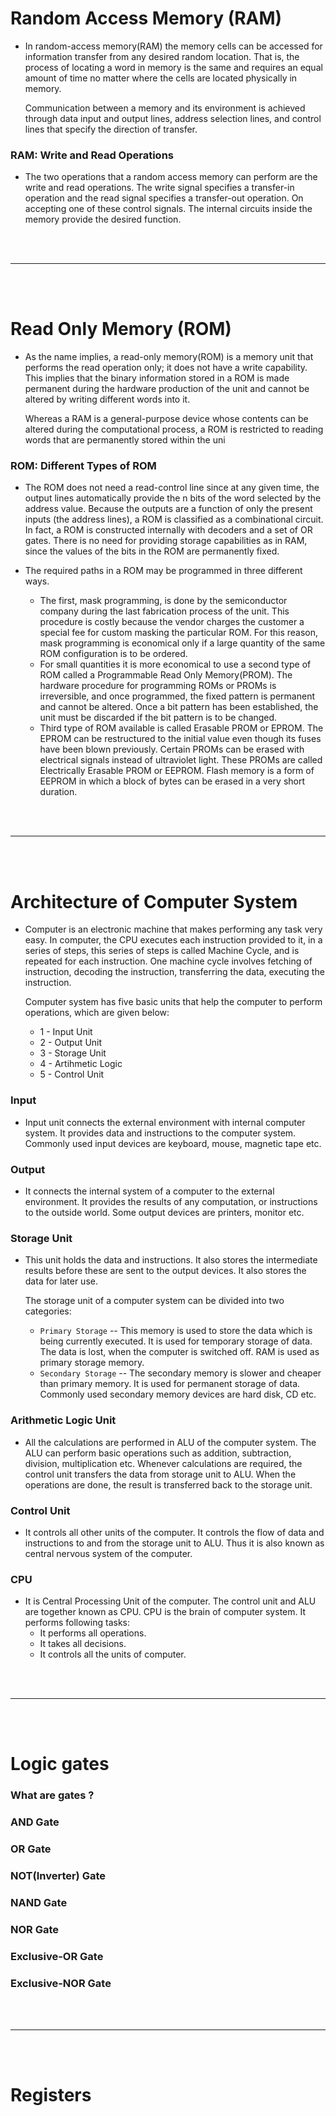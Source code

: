 # Random Access Memory (RAM)

- In random-access memory(RAM) the memory cells can be accessed for information transfer from any desired random location. That is, the process of locating a word in memory is the same and requires an equal amount of time no matter where the cells are located physically in memory.

  Communication between a memory and its environment is achieved through data input and output lines, address selection lines, and control lines that specify the direction of transfer.

### RAM: Write and Read Operations

- The two operations that a random access memory can perform are the write and read operations. The write signal specifies a transfer-in operation and the read signal specifies a transfer-out operation. On accepting one of these control signals. The internal circuits inside the memory provide the desired function.

<br>
<bR>

---

<br>
<br>

# Read Only Memory (ROM)

- As the name implies, a read-only memory(ROM) is a memory unit that performs the read operation only; it does not have a write capability. This implies that the binary information stored in a ROM is made permanent during the hardware production of the unit and cannot be altered by writing different words into it.

  Whereas a RAM is a general-purpose device whose contents can be altered during the computational process, a ROM is restricted to reading words that are permanently stored within the uni

### ROM: Different Types of ROM

- The ROM does not need a read-control line since at any given time, the output lines automatically provide the n bits of the word selected by the address value. Because the outputs are a function of only the present inputs (the address lines), a ROM is classified as a combinational circuit. In fact, a ROM is constructed internally with decoders and a set of OR gates. There is no need for providing storage capabilities as in RAM, since the values of the bits in the ROM are permanently fixed.

- The required paths in a ROM may be programmed in three different ways.
  - The first, mask programming, is done by the semiconductor company during the last fabrication process of the unit. This procedure is costly because the vendor charges the customer a special fee for custom masking the particular ROM. For this reason, mask programming is economical only if a large quantity of the same ROM configuration is to be ordered.
  - For small quantities it is more economical to use a second type of ROM called a Programmable Read Only Memory(PROM). The hardware procedure for programming ROMs or PROMs is irreversible, and once programmed, the fixed pattern is permanent and cannot be altered. Once a bit pattern has been established, the unit must be discarded if the bit pattern is to be changed.
  - Third type of ROM available is called Erasable PROM or EPROM. The EPROM can be restructured to the initial value even though its fuses have been blown previously. Certain PROMs can be erased with electrical signals instead of ultraviolet light. These PROMs are called Electrically Erasable PROM or EEPROM. Flash memory is a form of EEPROM in which a block of bytes can be erased in a very short duration.
  
<br>
<br>

---

<br>
<br>

# Architecture of Computer System

- Computer is an electronic machine that makes performing any task very easy. In computer, the CPU executes each instruction provided to it, in a series of steps, this series of steps is called Machine Cycle, and is repeated for each instruction. One machine cycle involves fetching of instruction, decoding the instruction, transferring the data, executing the instruction.

  Computer system has five basic units that help the computer to perform operations, which are given below:
  - 1 - Input Unit
  - 2 - Output Unit 
  - 3 - Storage Unit
  - 4 - Artihmetic Logic 
  - 5 - Control Unit

### Input

- Input unit connects the external environment with internal computer system. It provides data and instructions to the computer system. Commonly used input devices are keyboard, mouse, magnetic tape etc.

### Output

- It connects the internal system of a computer to the external environment. It provides the results of any computation, or instructions to the outside world. Some output devices are printers, monitor etc.

### Storage Unit 

- This unit holds the data and instructions. It also stores the intermediate results before these are sent to the output devices. It also stores the data for later use.

  The storage unit of a computer system can be divided into two categories:
  - `Primary Storage` -- This memory is used to store the data which is being currently executed. It is used for temporary storage of data. The data is lost, when the computer is switched off. RAM is used as primary storage memory.
  - `Secondary Storage` -- The secondary memory is slower and cheaper than primary memory. It is used for permanent storage of data. Commonly used secondary memory devices are hard disk, CD etc.

### Arithmetic Logic Unit

- All the calculations are performed in ALU of the computer system. The ALU can perform basic operations such as addition, subtraction, division, multiplication etc. Whenever calculations are required, the control unit transfers the data from storage unit to ALU. When the operations are done, the result is transferred back to the storage unit.

### Control Unit

- It controls all other units of the computer. It controls the flow of data and instructions to and from the storage unit to ALU. Thus it is also known as central nervous system of the computer.

### CPU

- It is Central Processing Unit of the computer. The control unit and ALU are together known as CPU. CPU is the brain of computer system. It performs following tasks:
  - It performs all operations.
  - It takes all decisions.
  - It controls all the units of computer.

<Br>
<br>
  
---

<Br>
<bR>
  
# Logic gates

### What are gates ?

### AND Gate

### OR Gate

### NOT(Inverter) Gate

### NAND Gate

### NOR Gate

### Exclusive-OR Gate

### Exclusive-NOR Gate

<Br>
<br>
  
---

<br>
<br> 

# Registers 
